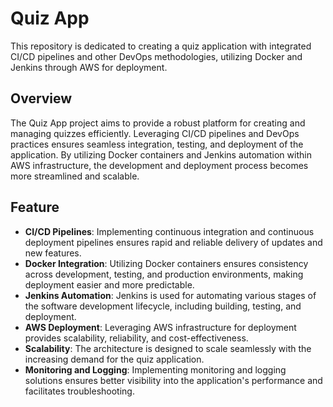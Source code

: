 # Quiz App

This repository is dedicated to creating a quiz application with integrated CI/CD pipelines and other DevOps methodologies, utilizing Docker and Jenkins through AWS for deployment.

## Overview

The Quiz App project aims to provide a robust platform for creating and managing quizzes efficiently. Leveraging CI/CD pipelines and DevOps practices ensures seamless integration, testing, and deployment of the application. By utilizing Docker containers and Jenkins automation within AWS infrastructure, the development and deployment process becomes more streamlined and scalable.

## Feature

- **CI/CD Pipelines**: Implementing continuous integration and continuous deployment pipelines ensures rapid and reliable delivery of updates and new features.
- **Docker Integration**: Utilizing Docker containers ensures consistency across development, testing, and production environments, making deployment easier and more predictable.
- **Jenkins Automation**: Jenkins is used for automating various stages of the software development lifecycle, including building, testing, and deployment.
- **AWS Deployment**: Leveraging AWS infrastructure for deployment provides scalability, reliability, and cost-effectiveness.
- **Scalability**: The architecture is designed to scale seamlessly with the increasing demand for the quiz application.
- **Monitoring and Logging**: Implementing monitoring and logging solutions ensures better visibility into the application's performance and facilitates troubleshooting.
